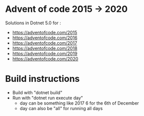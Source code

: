 # Advent of code 2015 -> 2020
Solutions in Dotnet 5.0 for :
- https://adventofcode.com/2015
- https://adventofcode.com/2016
- https://adventofcode.com/2017
- https://adventofcode.com/2018
- https://adventofcode.com/2019 
- https://adventofcode.com/2020  

# Build instructions
- Build with "dotnet build"
- Run with "dotnet run execute day"
  * day can be something like 2017 6 for the 6th of December
  * day can also be "all" for running all days

